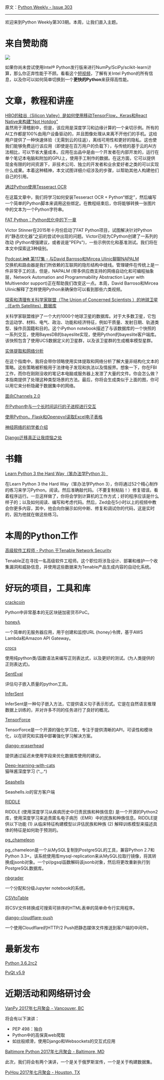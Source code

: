 原文：[Python Weekly - Issue 303](http://eepurl.com/cVW859)

---

欢迎来到Python Weekly第303期。本周，让我们直入主题。 
  
# 来自赞助商  
[![](https://gallery.mailchimp.com/e2e180baf855ac797ef407fc7/images/b88ddabb-e48c-4fbd-af9a-fe48f8a98690.png)](https://goo.gl/wlxnDm)

如果你尚未尝试使用Intel® Python发行版来进行NumPy/SciPy/scikit-learn计算，那么你正弃性能于不顾。看看这个[短视频](https://www.youtube.com/watch?v=rfg279VgtDY)，了解有关Intel Python的所有信息，以及你可以如何简单切换到一个**更快的Python**来获得高性能。
 

# 文章，教程和讲座  
  
[HBO的硅谷（Silicon Valley）是如何使用移动TensorFlow，Keras和React Native来构建"Not Hotdog"](https://hackernoon.com/how-hbos-silicon-valley-built-not-hotdog-with-mobile-tensorflow-keras-react-native-ef03260747f3)  
虽然用于滑稽剧中，但是，该应用是深度学习和边缘计算的一个亲切示例。所有的AI工作都是100%由用户设备驱动的，并且图像处理从来离不开他们的手机。这给用户提供了一种快速体验（无需到云的往返），离线可用性和更好的隐私。这也使我们能够免费运行该应用（即使是在百万用户的负载下），与传统的基于云的AI方法相比，可以节省大量成本。应用在出品中是由一个开发者在内部开发的，运行在单个笔记本电脑和附加的GPU上，使用手工制作的数据。在这方面，它可以提供现金有限的时间资源下，非技术公司、独立的开发者和业余爱好者之类的可以实现什么成果。本着这种精神，本文试图详细介绍涉及的步骤，以帮助其他人构建他们自己的引用。
  
[通过Python使用Tesseract OCR](http://www.pyimagesearch.com/2017/07/10/using-tesseract-ocr-python/)

在这篇文章中，我们将学习如何安装Tesseract OCR + Python“绑定”，然后编写一个简单的Python脚本来调用这些绑定。在教程结束后，你将能够转换一张图片中的文本为一个Python字符串。
  
[FAT Python：Python优化中的下一章](https://hackernoon.com/fat-python-the-next-chapter-in-python-optimization-69dc974bcca2) 

Victor Stinner在2015年十月份启动了FAT Python项目，试图解决针对Python的“静态优化器”之前的尝试中出现的问题。Victor已经为CPython创建了一系列的改动 (Python增强建议，或者说是"PEPs")，一些示例优化和基准测试。我们将在本文中探索这3种级别。
  
[Podcast.__init__ 第117集 - 与David Barroso和Mircea Ulinic聊聊NAPALM](https://www.podcastinit.com/napalm-with-david-barosso-and-mircea-ulinic-episode-117/)
   
交换机和路由器是我们所依赖的互联网的隐形结构中缝线。管理硬件在传统上是一件非常手工的活，但是，NAPALM (带多供应商支持的网络自动化和可编程抽象层，Network Automation and Programmability Abstraction Layer with Multivendor support)正在帮助我们改变这一点。本周，David Barroso和Mircea Ulinic解释了怎样使用Python来确保你可以看到那些六类视频。
  
[探索和清理有关科学家联盟（The Union of Concerned Scientists ）的地球卫星（Earth Satellites）数据库](http://probcomp.csail.mit.edu/bayesdb/satellites-notebook.html)

关科学家联盟维护了一个大约1000个地球卫星的数据库。对于大多数卫星，它包含运动学、材料、电气、政治、功能和经济特征，例如干质量、发射日期、轨道类型、操作员国籍和目的。这个iPython notebook描述了与该数据库的一个快照的一系列交互，使用BayesDB的bayeslite实现，使用Python的bayeslite客户端库。该快照包含了使用UCS数据定义的卫星群，以及该卫星群的生成概率模型星群。
  
[实体提取和网络分析](http://brandonrose.org/ner2sna)  

在这个指南中，我将会带你领略使用实体提取和网络分析了解大量非结构化文本的策略。这些策略被积极用于法律电子发现和执法以及情报界。想象一下，你在FBI工作，而你在刚刚没收的笔记本电脑或服务器上发泄了大量的文件。你会怎么做？本指南提供了处理这种类型场景的方法。最后，你将会生成类似于上面的图，你可以用它来分析隐藏于数据集中的网络。
  
[面向Channels 2.0](http://www.aeracode.org/2017/7/11/towards-channels-20/)  
  
[在Python中与一个长时间运行的子进程进行交互](http://eli.thegreenplace.net/2017/interacting-with-a-long-running-child-process-in-python/)  
  
[使用Python，Flask和Openpyxl读取Excel电子表格](https://www.twilio.com/blog/2017/06/reading-excel-with-python-flask-and-openpyxl.html)  
  
[神经网络的初学者介绍](https://www.youtube.com/playlist?list=PLxt59R_fWVzT9bDxA76AHm3ig0Gg9S3So)  
  
[Django迁移真正让我烦恼之处](https://cheesecakelabs.com/blog/really-annoys-django-migrations/)  
  
  
# 书籍  
  
[Learn Python 3 the Hard Way（笨办法学Python 3）](http://amzn.to/2t51LDy) 

在Learn Python 3 the Hard Way（笨办法学Python 3），你将通过52个精心制作的练习来学习Python。阅读。然后准确敲代码。（不要复制粘贴！）修复错误。看着程序运行。一旦这样做了，你将会学到计算机的工作方式；好的程序应该是什么样子的；以及如何阅读、编写和考虑代码。然后，Zed会在5小时以上的视频中教会你更多内容，其中，他会向你展示如何中断、修复和调试你的代码，这是实时的，因为他就在做这些练习。
  
  
# 本周的Python工作  
  
[高级软件工程师 - Python 于Tenable Network Security](http://jobs.pythonweekly.com/jobs/sr-software-engineer-python-3/)

Tenable正在寻找一名高级软件工程师。这个职位将涉及设计、部署和维护一个收集漏洞和威胁信息，并使用这些数据来为Tenable产品生成内容的自动化系统。
  
  
# 好玩的项目，工具和库  
  
[crackcoin](https://github.com/DutchGraa/crackcoin) 

Python中非常基本的无区块链加密货币PoC。
  
[honeyλ](https://github.com/0x4D31/honeyLambda)   

一个简单的无服务器应用，用于创建和监控URL {honey}令牌，基于AWS Lambda和Amazon API Gateway。
  
[crocs](https://github.com/iogf/crocs)  

使用纯python类/函数语法来编写正则表达式，以及更好的测试。(为人类提供的正则表达式)。
  
[SentEval](https://github.com/facebookresearch/SentEval)  

评估句子嵌入质量的python工具。
  
[InferSent](https://github.com/facebookresearch/InferSent)  

InferSent是一种句子嵌入方法，它提供语义句子表示形式。它是在自然语言推理数据上训练的，并对许多不同的任务进行了良好的概况。
  
[TensorForce](https://github.com/reinforceio/tensorforce)  

TensorForce是一个开源的强化学习库，专注于提供清晰的API，可读性和模块化，以在研究和实践中部署强化学习解决方案。
  
[django-eraserhead](https://github.com/dizballanze/django-eraserhead)  

提供通过延迟未使用字段来优化数据库使用的建议。
  
[Deep-learning-with-cats](https://github.com/AlexiaJM/Deep-learning-with-cats)
   
猫咪酱深度学习 (^._.^)  
   
[Seashells](https://github.com/anishathalye/seashells)  

Seashells.io的官方客户端
  
[RIDDLE](https://github.com/jisungk/RIDDLE)  

RIDDLE (使用深度学习从疾病历史中归责民族和种族信息) 是一个开源的Python2库，使用深度学习来追责匿名电子病历（EMR）中的民族和种族信息。RIDDLE提供以下功能 (1) 从临床特征构建模型以评估民族和种族 (2) 解释训练模型来描述具体的特征是如何助于预测的。
  
[pg_chameleon](https://github.com/the4thdoctor/pg_chameleon)  

pg_chameleon是一个从MySQL复制到PostgreSQL的工具，兼容Python 2.7和Python 3.3+。该系统使用库mysql-replication来从MySQL拉取行镜像，将其转换成jsonb对象。一个pl/pgsql函数解码该jsonb对象，然后将更改重新执行到PostgreSQL数据库。
  
[nbgrader](https://github.com/jupyter/nbgrader)  

一个分配和分级Jupyter notebook的系统。
  
[CSVtoTable](https://github.com/vividvilla/csvtotable)  

将CSV文件转换成可搜索可排序的HTML表单的简单命令行实用程序。
  
[django-cloudflare-push](https://github.com/skorokithakis/django-cloudflare-push)  

一个使用Cloudflare的HTTP/2 Push把静态媒体文件推送到客户端的中间件。
  
  
# 最新发布  
  
[Python 3.6.2rc2](http://blog.python.org/2017/07/python-362rc2-is-now-available-for.html)  
  
[PyQt v5.9](https://www.riverbankcomputing.com/pipermail/pyqt/2017-July/039378.html )  
  
  
# 近期活动和网络研讨会  
  
[VanPy 2017年七月聚会 - Vancouver, BC](https://www.meetup.com/vanpyz/events/240647993/)  

将会有以下演讲：

  * PEP 498：独白
  * Python中的高保真web爬取
  * 如丝般顺滑，使用Django和Websockets的交互式应用 

  
[Baltimore Python 2017年七月聚会 - Baltimore, MD](https://www.meetup.com/baltimore-python/events/239922797/)  

此次，我们将会有两个演讲，一个是关于俄罗斯宣传，一个是关于构建数据集。
  
[PyHou 2017年七月聚会 - Houston, TX](https://www.meetup.com/python-14/events/240814237/)  
  


